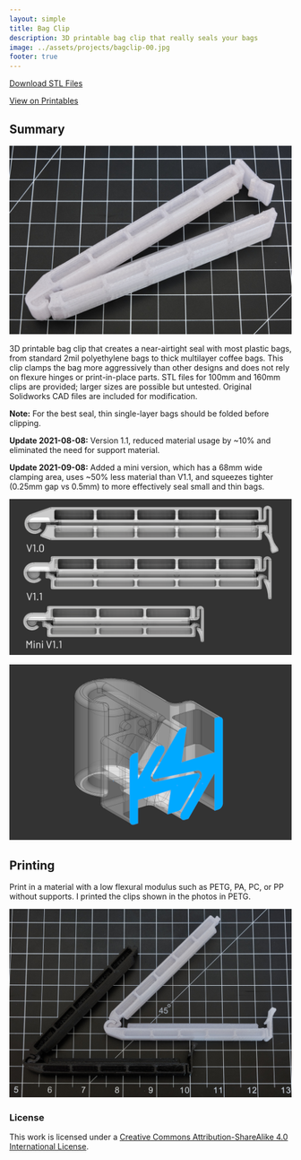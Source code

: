 ```yaml
---
layout: simple
title: Bag Clip
description: 3D printable bag clip that really seals your bags
image: ../assets/projects/bagclip-00.jpg
footer: true
---
```


<a href="../assets/projects/bagclip-stl.zip" class="button">Download STL Files</a>
<!--<a href="https://workbench.grabcad.com/workbench/projects/gcCB1yP234_nZX1W01_76lmqixo17mWjXtkitTH1PlFbeV#/space/gcpb1Bv80sNtC4WU5TikOFvemghJoOa-dDuEDdxJYnSFva/folder/10515119" class="button">View on GrabCAD</a>-->
<a href="https://www.printables.com/model/145013-high-strength-bag-clip" class="button">View on Printables</a>

## Summary

![](../assets/projects/bagclip-00.jpg)

3D printable bag clip that creates a near-airtight seal with most plastic bags, from standard 2mil polyethylene bags to thick multilayer coffee bags. This clip clamps the bag more aggressively than other designs and does not rely on flexure hinges or print-in-place parts. STL files for 100mm and 160mm clips are provided; larger sizes are possible but untested. Original Solidworks CAD files are included for modification.<!--can be found in the GrabCAD folder linked above.-->

**Note:** For the best seal, thin single-layer bags should be folded before clipping.

**Update 2021-08-08:** Version 1.1, reduced material usage by ~10% and eliminated the need for support material.

**Update 2021-09-08:** Added a mini version, which has a 68mm wide clamping area, uses ~50% less material than V1.1, and squeezes tighter (0.25mm gap vs 0.5mm) to more effectively seal small and thin bags.

![](../assets/projects/bagclip-05.png)

![](../assets/projects/bagclip-04.png)

## Printing
Print in a material with a low flexural modulus such as PETG, PA, PC, or PP without supports. I printed the clips shown in the photos in PETG.

![](../assets/projects/bagclip-01.jpg)

### License
This work is licensed under a [Creative Commons Attribution-ShareAlike 4.0 International License](http://creativecommons.org/licenses/by-sa/4.0/).
